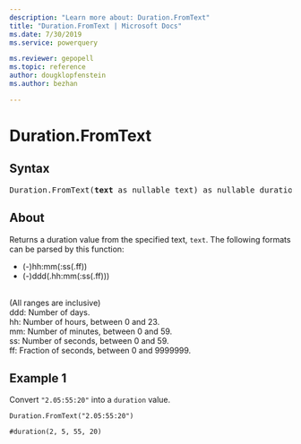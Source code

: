 ```yaml
---
description: "Learn more about: Duration.FromText"
title: "Duration.FromText | Microsoft Docs"
ms.date: 7/30/2019
ms.service: powerquery

ms.reviewer: gepopell
ms.topic: reference
author: dougklopfenstein
ms.author: bezhan

---
```

# Duration.FromText

## Syntax

<pre>
Duration.FromText(<b>text</b> as nullable text) as nullable duration
</pre>
  
## About  
Returns a duration value from the specified text, `text`. The following formats can be parsed by this function: <ul> <li>(-)hh:mm(:ss(.ff)) </li> <li>(-)ddd(.hh:mm(:ss(.ff))) </li> </ul> <br> (All ranges are inclusive)<br> ddd: Number of days.<br> hh: Number of hours, between 0 and 23.<br> mm: Number of minutes, between 0 and 59.<br> ss: Number of seconds, between 0 and 59.<br> ff: Fraction of seconds, between 0 and 9999999.

## Example 1
Convert `"2.05:55:20"` into a `duration` value.

```powerquery-m
Duration.FromText("2.05:55:20")
```

`#duration(2, 5, 55, 20)`

